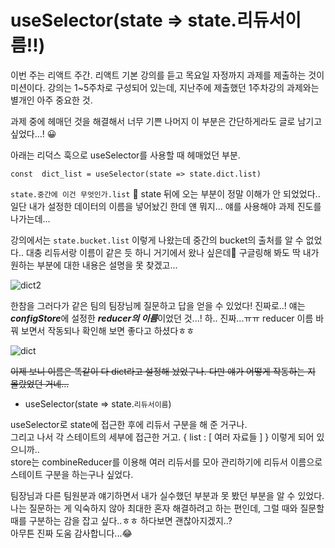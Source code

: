 # useSelector(state => state.리듀서이름!!)

이번 주는 리액트 주간. 리액트 기본 강의를 듣고 목요일 자정까지 과제를 제출하는 것이 미션이다.
강의는 1~5주차로 구성되어 있는데, 지난주에 제출했던 1주차강의 과제와는 별개인 아주 중요한 것.

과제 중에 헤매던 것을 해결해서 너무 기쁜 나머지 이 부분은 간단하게라도 글로 남기고 싶었다...! 😀

아래는 리덕스 훅으로 useSelector를 사용할 때 헤매었던 부분.
```
const  dict_list = useSelector(state => state.dict.list)
```
```state.중간에 이건 무엇인가.list``` 🤣 state 뒤에 오는 부분이 정말 이해가 안 되었었다.. 일단 내가 설정한 데이터의 이름을 넣어놨긴 한데 얜 뭐지... 얘를 사용해야 과제 진도를 나가는데...

강의에서는 ```state.bucket.list``` 이렇게 나왔는데 중간의 bucket의 출처를 알 수 없었다.. 대충 리듀서랑 이름이 같은 듯 하니 거기에서 왔나 싶은데🤔 구글링해 봐도 딱 내가 원하는 부분에 대한 내용은 설명을 못 찾겠고...

![dict2](https://user-images.githubusercontent.com/60069112/123687764-446dce00-d88c-11eb-84bc-f3f6d97ab477.png)

한참을 그러다가 같은 팀의 팀장님께 질문하고 답을 얻을 수 있었다! 진짜로..!
얘는 ***configStore***에 설정한 ***reducer의 이름***이었던 것...! 하.. 진짜...ㅠㅠ
reducer 이름 바꿔 보면서 작동되나 확인해 보면 좋다고 하셨다ㅎㅎ

![dict](https://user-images.githubusercontent.com/60069112/123687729-3c159300-d88c-11eb-8fcb-62fe7a576fbf.png)

~~이제 보니 이름은 똑같이 다 dict라고 설정해 놨었구나. 다만 얘가 어떻게 작동하는 지 몰랐었던 거네...~~
+ useSelector(state => state.```리듀서이름```)

useSelector로 state에 접근한 후에 리듀서 구분을 해 준 거구나.    
그리고 나서 각 스테이트의 세부에 접근한 거고. { list : [ 여러 자료들 ] } 이렇게 되어 있으니까..    
store는 combineReducer를 이용해 여러 리듀서를 모아 관리하기에 리듀서 이름으로 스테이트 구분을 하는구나 싶었다.


팀장님과 다른 팀원분과 얘기하면서 내가 실수했던 부분과 못 봤던 부분을 알 수 있었다.    
나는 질문하는 게 익숙하지 않아 최대한 혼자 해결하려고 하는 편인데, 그럴 때와 질문할 때를 구분하는 감을 잡고 싶다..ㅎㅎ 하다보면 괜찮아지겠지..?    
아무튼 진짜 도움 감사합니다...😂

